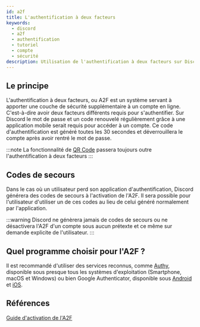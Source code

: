 ```yaml
---
id: a2f
title: L'authentification à deux facteurs
keywords:
  - discord
  - a2f
  - authentification
  - tutoriel
  - compte
  - sécurité
description: Utilisation de l'authentification à deux facteurs sur Discord
---
```


## Le principe
L'authentification à deux facteurs, ou A2F est un système servant à apporter une couche de sécurité supplémentaire à un compte en ligne. C'est-à-dire avoir deux facteurs différents requis pour s'authentifier. Sur Discord le mot de passe et un code renouvelé régulièrement grâce à une application mobile serait requis pour accéder à un compte. Ce code d'authentification est généré toutes les 30 secondes et déverrouillera le compte après avoir rentré le mot de passe.

:::note
La fonctionnalité de [QR Code](./qr-code.md) passera toujours outre l'authentification à deux facteurs
:::

## Codes de secours
Dans le cas où un utilisateur perd son application d'authentification, Discord générera des codes de secours à l'activation de l'A2F. Il sera possible pour l'utilisateur d'utiliser un de ces codes au lieu de celui généré normalement par l'application.

:::warning
Discord ne génèrera jamais de codes de secours ou ne désactivera l'A2F d'un compte sous aucun prétexte et ce même sur demande explicite de l'utilisateur.
:::

## Quel programme choisir pour l'A2F ?
Il est recommandé d'utiliser des services reconnus, comme [Authy](https://authy.com/), disponible sous presque tous les systèmes d'exploitation (Smartphone, macOS et Windows) ou bien Google Authenticator, disponible sous [Android](https://play.google.com/store/apps/details?id=com.google.android.apps.authenticator2) et [iOS](https://apps.apple.com/us/app/google-authenticator/id388497605).

## Références 
[Guide d'activation de l'A2F](../../../blog/2021/02/25/double-authentification/)
